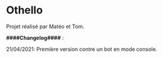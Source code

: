 # Othello

Projet réalisé par Matéo et Tom.

__####Changelog####__ :

  21/04/2021: Première version contre un bot en mode console.
